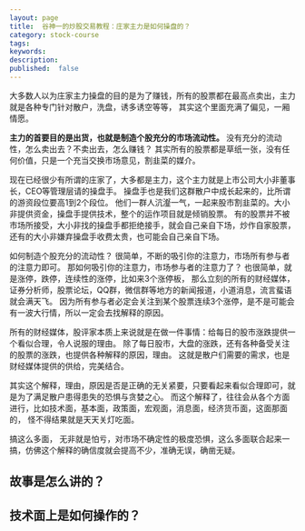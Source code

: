```yaml
---
layout: page
title:  谷神一的炒股交易教程：庄家主力是如何操盘的？
category: stock-course
tags:
keywords:
description:  
published:  false
---
```


大多数人以为庄家主力操盘的目的是为了赚钱，所有的股票都在最高点卖出，主力就是各种专门针对散户，洗盘，诱多诱空等等，
其实这个里面充满了偏见，一厢情愿。

**主力的首要目的是出货，也就是制造个股充分的市场流动性。** 没有充分的流动性，怎么卖出去？不卖出去，怎么赚钱？
其实所有的股票都是草纸一张，没有任何价值，只是一个充当交换市场意见，割韭菜的媒介。

现在已经很少有所谓的庄家了，大多都是主力，这个主力就是上市公司大小非董事长，CEO等管理层请的操盘手。
操盘手也是我们这群散户中成长起来的，比所谓的游资段位要高1到2个段位。
他们一群人沆瀣一气，一起来股市割韭菜的。大小非提供资金，操盘手提供技术，整个的运作项目就是倾销股票。
有的股票并不被市场所接受，大小非找的操盘手都拒绝接手，就会自己亲自下场，炒作自家股票，
还有的大小非嫌弃操盘手收费太贵，也可能会自己亲自下场。

如何制造个股充分的流动性？
很简单，不断的吸引你的注意力，市场所有参与者的注意力即可。
那如何吸引你的注意力，市场参与者的注意力了？
也很简单，就是涨停，跌停，连续性的涨停，比如来3个涨停板，
那么立刻的所有的财经媒体，证券分析师，股票论坛，QQ群，微信群等地方的新闻报道，小道消息，流言蜚语就会满天飞。
因为所有参与者必定会关注到某个股票连续3个涨停，是不是可能会有一波大行情，所以一定会去找解释的原因。

所有的财经媒体，股评家本质上来说就是在做一件事情：给每日的股市涨跌提供一个看似合理，令人说服的理由。
除了每日股市，大盘的涨跌，还有各种备受关注的股票的涨跌，也提供各种解释的原因，理由。
这就是散户们需要的需求，也是财经媒体提供的供给，完美结合。

其实这个解释，理由，原因是否是正确的无关紧要，只要看起来看似合理即可，就是为了满足散户患得患失的恐惧与贪婪之心。
而这个解释了，往往会从各个方面进行，比如技术面，基本面，政策面，宏观面，消息面，经济货币面，这面那面的，
怪不得结果就是天天关灯吃面。

搞这么多面， 无非就是怕亏，对市场不确定性的极度恐惧，这么多面联合起来一搞，仿佛这个解释的确信度就会提高不少，准确无误，确凿无疑。


## 故事是怎么讲的？

## 技术面上是如何操作的？
























